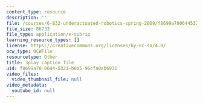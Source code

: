 ```yaml
---
content_type: resource
description: ''
file: /courses/6-832-underactuated-robotics-spring-2009/f8699a7006445321b0a596cfa0ab6931_xwgIkdBQku4.vtt
file_size: 86733
file_type: application/x-subrip
learning_resource_types: []
license: https://creativecommons.org/licenses/by-nc-sa/4.0/
ocw_type: OCWFile
resourcetype: Other
title: 3play caption file
uid: f8699a70-0644-5321-b0a5-96cfa0ab6931
video_files:
  video_thumbnail_file: null
video_metadata:
  youtube_id: null
---
```

